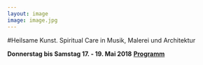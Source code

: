 ```yaml
---
layout: image
image: image.jpg
---
```


\#Heilsame Kunst.             Spiritual Care in Musik, Malerei und Architektur   

**Donnerstag bis Samstag 17. - 19. Mai 2018** 
[**Programm**](/veranstaltungen/2018/seminarprogramm/)
